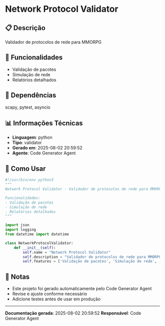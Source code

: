 # Network Protocol Validator

## 📋 Descrição

Validador de protocolos de rede para MMORPG

## 🎯 Funcionalidades

- Validação de pacotes
- Simulação de rede
- Relatórios detalhados

## 🔗 Dependências

scapy, pytest, asyncio

## 📊 Informações Técnicas

- **Linguagem**: python
- **Tipo**: validator
- **Gerado em**: 2025-08-02 20:59:52
- **Agente**: Code Generator Agent

## 🔧 Como Usar

```python
#!/usr/bin/env python3
"""
Network Protocol Validator - Validador de protocolos de rede para MMORPG

Funcionalidades:
- Validação de pacotes
- Simulação de rede
- Relatórios detalhados
"""

import json
import logging
from datetime import datetime

class NetworkProtocolValidator:
    def __init__(self):
        self.name = "Network Protocol Validator"
        self.description = "Validador de protocolos de rede para MMORPG"
        self.features = ['Validação de pacotes', 'Simulação de rede', 'Rel...
```

## 📝 Notas

- Este projeto foi gerado automaticamente pelo Code Generator Agent
- Revise e ajuste conforme necessário
- Adicione testes antes de usar em produção

---

**Documentação gerada**: 2025-08-02 20:59:52
**Responsável**: Code Generator Agent
